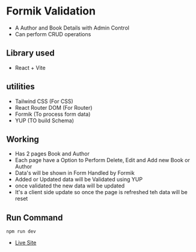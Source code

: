 # Formik Validation
- A Author and Book Details with Admin Control 
- Can perform CRUD operations

## Library used 
- React + Vite 

## utilities
- Tailwind CSS (For CSS)
- React Router DOM (For Router)
- Formik (To process form data)
- YUP (TO build Schema)

## Working
- Has 2 pages Book and Author 
- Each page have a Option to Perform Delete, Edit and Add new Book or Author
- Data's will be shown in Form Handled by Formik
- Added or Updated data will be Validated using YUP
- once validated the new data will be updated
- It's a client side update so once the page is refreshed teh data will be reset

## Run Command
`npm run dev`

- [Live Site](https://formik-application-8161.netlify.app/)
